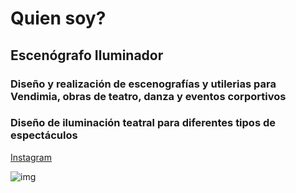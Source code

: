# Quien soy?

## Escenógrafo Iluminador

### Diseño y realización de escenografías y utilerias para Vendimia, obras de teatro, danza y eventos corportivos

### Diseño de iluminación teatral para diferentes tipos de espectáculos

[Instagram](https://www.instagram.com/luchosetroc/)

![img]([https://pbs.twimg.com/profile_images/1019639350517227520/5-26t6Us_400x400.jpg](https://scenamalaga.com/wp-content/uploads/2020/07/iluminacion.jpg)https://scenamalaga.com/wp-content/uploads/2020/07/iluminacion.jpg)





